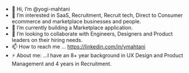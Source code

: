 - 👋 Hi, I’m @yogi-mahtani
- 👀 I’m interested in SaaS, Recruitment, Recruit tech, Direct to Consumer ecommerce and marketplace businesses and people. 
- 🌱 I’m currently building a Marketplace application.
- 💞️ I’m looking to collaborate with Engineers, Designers and Product leaders on their hiring needs.
- 📫 How to reach me ... https://linkedin.com/in/ymahtani
- ⚡ About me: ...I have an 8+ year background in UX Design and Product Management and 4 years in Recruitment. 

<!---
yogi-mahtani/yogi-mahtani is a ✨ special ✨ repository because its `README.md` (this file) appears on your GitHub profile.
You can click the Preview link to take a look at your changes.
--->
